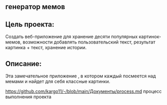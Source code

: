 ## генератор мемов
## Цель проекта:
Создать веб-приложение для хранение десяти популярных картинок-мемов,
возможности добавлять пользовательский текст,
результат картинка + текст,
хранение истории.

## Описание:
Эта замечательное приложение , в котором каждый посмеется над мемами и найдет для себя классные картинки.

https://github.com/kargo11/-/blob/main/Документы/process.md процесс выполнения проекта
